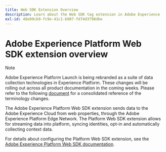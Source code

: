 ```yaml
---
title: Web SDK Extension Overview
description: Learn about the Web SDK tag extension in Adobe Experience Platform.
exl-id: 48e09cb9-fc9e-41c1-b907-fd74d3798dbe
---
```

# Adobe Experience Platform Web SDK extension overview

>[!NOTE]
>
>Adobe Experience Platform Launch is being rebranded as a suite of data collection technologies in Experience Platform. These changes will be rolling out across all product documentation in the coming weeks. Please refer to the following [document](../../../launch-term-updates.md) for a consolidated reference of the terminology changes.

The Adobe Experience Platform Web SDK extension sends data to the Adobe Experience Cloud from web properties, through the Adobe Experience Platform Edge Network. The Platform Web SDK extension allows for streaming data into platform, syncing identities, opt-in and automatically collecting context data. 

For details about configuring the Platform Web SDK extension, see the [Adobe Experience Platform Web SDK documentation](https://experienceleague.adobe.com/docs/experience-platform/edge/extension/web-sdk-extension.html?lang=en#extension).
